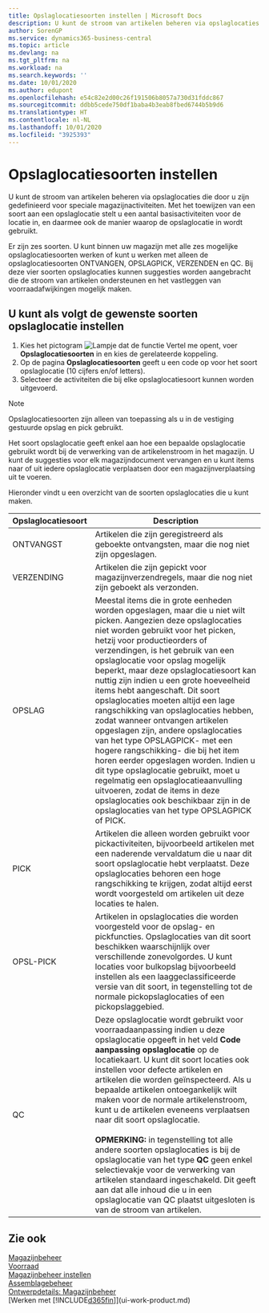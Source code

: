 ```yaml
---
title: Opslaglocatiesoorten instellen | Microsoft Docs
description: U kunt de stroom van artikelen beheren via opslaglocaties die door u zijn gedefinieerd voor speciale magazijnactiviteiten. Met het toewijzen van een soort aan een opslaglocatie stelt u een aantal basisactiviteiten voor de locatie in, en daarmee ook de manier waarop de opslaglocatie in wordt gebruikt.
author: SorenGP
ms.service: dynamics365-business-central
ms.topic: article
ms.devlang: na
ms.tgt_pltfrm: na
ms.workload: na
ms.search.keywords: ''
ms.date: 10/01/2020
ms.author: edupont
ms.openlocfilehash: e54c82e2d00c26f191506b8057a730d31fddc867
ms.sourcegitcommit: ddbb5cede750df1baba4b3eab8fbed6744b5b9d6
ms.translationtype: HT
ms.contentlocale: nl-NL
ms.lasthandoff: 10/01/2020
ms.locfileid: "3925393"
---
```

# <a name="set-up-bin-types"></a>Opslaglocatiesoorten instellen
U kunt de stroom van artikelen beheren via opslaglocaties die door u zijn gedefinieerd voor speciale magazijnactiviteiten. Met het toewijzen van een soort aan een opslaglocatie stelt u een aantal basisactiviteiten voor de locatie in, en daarmee ook de manier waarop de opslaglocatie in wordt gebruikt.  

Er zijn zes soorten. U kunt binnen uw magazijn met alle zes mogelijke opslaglocatiesoorten werken of kunt u werken met alleen de opslaglocatiesoorten ONTVANGEN, OPSLAGPICK, VERZENDEN en QC. Bij deze vier soorten opslaglocaties kunnen suggesties worden aangebracht die de stroom van artikelen ondersteunen en het vastleggen van voorraadafwijkingen mogelijk maken.  

## <a name="to-set-up-the-bin-types-you-want-to-use"></a>U kunt als volgt de gewenste soorten opslaglocatie instellen  
1.  Kies het pictogram ![Lampje dat de functie Vertel me opent](media/ui-search/search_small.png "Vertel me wat u wilt doen"), voer **Opslaglocatiesoorten** in en kies de gerelateerde koppeling.  
2.  Op de pagina **Opslaglocatiesoorten** geeft u een code op voor het soort opslaglocatie (10 cijfers en/of letters).  
3.  Selecteer de activiteiten die bij elke opslaglocatiesoort kunnen worden uitgevoerd.  

> [!NOTE]  
>  Opslaglocatiesoorten zijn alleen van toepassing als u in de vestiging gestuurde opslag en pick gebruikt.  

Het soort opslaglocatie geeft enkel aan hoe een bepaalde opslaglocatie gebruikt wordt bij de verwerking van de artikelenstroom in het magazijn. U kunt de suggesties voor elk magazijndocument vervangen en u kunt items naar of uit iedere opslaglocatie verplaatsen door een magazijnverplaatsing uit te voeren.  

Hieronder vindt u een overzicht van de soorten opslaglocaties die u kunt maken.  

|Opslaglocatiesoort|Description|  
|------------------|---------------------------------------|  
|ONTVANGST|Artikelen die zijn geregistreerd als geboekte ontvangsten, maar die nog niet zijn opgeslagen.|  
|VERZENDING|Artikelen die zijn gepickt voor magazijnverzendregels, maar die nog niet zijn geboekt als verzonden.|  
|OPSLAG|Meestal items die in grote eenheden worden opgeslagen, maar die u niet wilt picken. Aangezien deze opslaglocaties niet worden gebruikt voor het picken, hetzij voor productieorders of verzendingen, is het gebruik van een opslaglocatie voor opslag mogelijk beperkt, maar deze opslaglocatiesoort kan nuttig zijn indien u een grote hoeveelheid items hebt aangeschaft. Dit soort opslaglocaties moeten altijd een lage rangschikking van opslaglocaties hebben, zodat wanneer ontvangen artikelen opgeslagen zijn, andere opslaglocaties van het type OPSLAGPICK- met een hogere rangschikking- die bij het item horen eerder opgeslagen worden. Indien u dit type opslaglocatie gebruikt, moet u regelmatig een opslaglocatieaanvulling uitvoeren, zodat de items in deze opslaglocaties ook beschikbaar zijn in de opslaglocaties van het type OPSLAGPICK of PICK.|  
|PICK|Artikelen die alleen worden gebruikt voor pickactiviteiten, bijvoorbeeld artikelen met een naderende vervaldatum die u naar dit soort opslaglocatie hebt verplaatst. Deze opslaglocaties behoren een hoge rangschikking te krijgen, zodat altijd eerst wordt voorgesteld om artikelen uit deze locaties te halen.|  
|OPSL-PICK|Artikelen in opslaglocaties die worden voorgesteld voor de opslag- en pickfuncties. Opslaglocaties van dit soort beschikken waarschijnlijk over verschillende zonevolgordes. U kunt locaties voor bulkopslag bijvoorbeeld instellen als een laaggeclassificeerde versie van dit soort, in tegenstelling tot de normale pickopslaglocaties of een pickopslaggebied.|  
|QC|Deze opslaglocatie wordt gebruikt voor voorraadaanpassing indien u deze opslaglocatie opgeeft in het veld **Code aanpassing opslaglocatie** op de locatiekaart. U kunt dit soort locaties ook instellen voor defecte artikelen en artikelen die worden geïnspecteerd. Als u bepaalde artikelen ontoegankelijk wilt maken voor de normale artikelenstroom, kunt u de artikelen eveneens verplaatsen naar dit soort opslaglocatie.<br /><br /> **OPMERKING:** in tegenstelling tot alle andere soorten opslaglocaties is bij de opslaglocatie van het type **QC** geen enkel selectievakje voor de verwerking van artikelen standaard ingeschakeld. Dit geeft aan dat alle inhoud die u in een opslaglocatie van QC plaatst uitgesloten is van de stroom van artikelen.|  

## <a name="see-also"></a>Zie ook
[Magazijnbeheer](warehouse-manage-warehouse.md)  
[Voorraad](inventory-manage-inventory.md)  
[Magazijnbeheer instellen](warehouse-setup-warehouse.md)     
[Assemblagebeheer](assembly-assemble-items.md)    
[Ontwerpdetails: Magazijnbeheer](design-details-warehouse-management.md)  
[Werken met [!INCLUDE[d365fin](includes/d365fin_md.md)]](ui-work-product.md)

